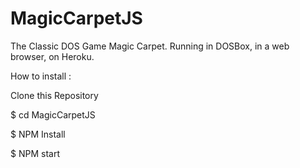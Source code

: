 # MagicCarpetJS
The Classic DOS Game Magic Carpet. Running in DOSBox, in a web browser, on Heroku. 

How to install : 

Clone this Repository 

$ cd MagicCarpetJS

$ NPM Install 

$ NPM start 
